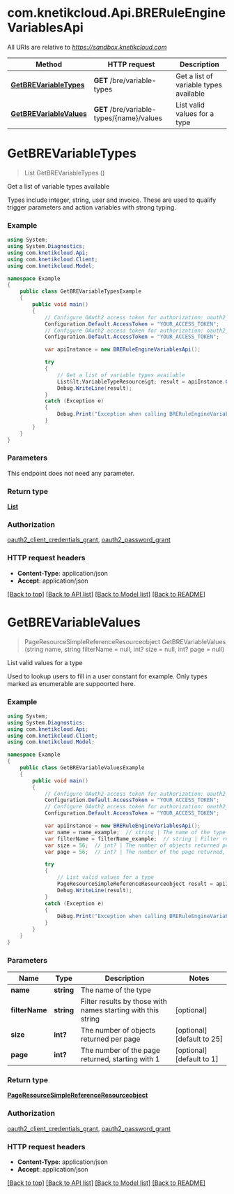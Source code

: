 # com.knetikcloud.Api.BRERuleEngineVariablesApi

All URIs are relative to *https://sandbox.knetikcloud.com*

Method | HTTP request | Description
------------- | ------------- | -------------
[**GetBREVariableTypes**](BRERuleEngineVariablesApi.md#getbrevariabletypes) | **GET** /bre/variable-types | Get a list of variable types available
[**GetBREVariableValues**](BRERuleEngineVariablesApi.md#getbrevariablevalues) | **GET** /bre/variable-types/{name}/values | List valid values for a type


<a name="getbrevariabletypes"></a>
# **GetBREVariableTypes**
> List<VariableTypeResource> GetBREVariableTypes ()

Get a list of variable types available

Types include integer, string, user and invoice. These are used to qualify trigger parameters and action variables with strong typing.

### Example
```csharp
using System;
using System.Diagnostics;
using com.knetikcloud.Api;
using com.knetikcloud.Client;
using com.knetikcloud.Model;

namespace Example
{
    public class GetBREVariableTypesExample
    {
        public void main()
        {
            // Configure OAuth2 access token for authorization: oauth2_client_credentials_grant
            Configuration.Default.AccessToken = "YOUR_ACCESS_TOKEN";
            // Configure OAuth2 access token for authorization: oauth2_password_grant
            Configuration.Default.AccessToken = "YOUR_ACCESS_TOKEN";

            var apiInstance = new BRERuleEngineVariablesApi();

            try
            {
                // Get a list of variable types available
                List&lt;VariableTypeResource&gt; result = apiInstance.GetBREVariableTypes();
                Debug.WriteLine(result);
            }
            catch (Exception e)
            {
                Debug.Print("Exception when calling BRERuleEngineVariablesApi.GetBREVariableTypes: " + e.Message );
            }
        }
    }
}
```

### Parameters
This endpoint does not need any parameter.

### Return type

[**List<VariableTypeResource>**](VariableTypeResource.md)

### Authorization

[oauth2_client_credentials_grant](../README.md#oauth2_client_credentials_grant), [oauth2_password_grant](../README.md#oauth2_password_grant)

### HTTP request headers

 - **Content-Type**: application/json
 - **Accept**: application/json

[[Back to top]](#) [[Back to API list]](../README.md#documentation-for-api-endpoints) [[Back to Model list]](../README.md#documentation-for-models) [[Back to README]](../README.md)

<a name="getbrevariablevalues"></a>
# **GetBREVariableValues**
> PageResourceSimpleReferenceResourceobject GetBREVariableValues (string name, string filterName = null, int? size = null, int? page = null)

List valid values for a type

Used to lookup users to fill in a user constant for example. Only types marked as enumerable are suppoorted here.

### Example
```csharp
using System;
using System.Diagnostics;
using com.knetikcloud.Api;
using com.knetikcloud.Client;
using com.knetikcloud.Model;

namespace Example
{
    public class GetBREVariableValuesExample
    {
        public void main()
        {
            // Configure OAuth2 access token for authorization: oauth2_client_credentials_grant
            Configuration.Default.AccessToken = "YOUR_ACCESS_TOKEN";
            // Configure OAuth2 access token for authorization: oauth2_password_grant
            Configuration.Default.AccessToken = "YOUR_ACCESS_TOKEN";

            var apiInstance = new BRERuleEngineVariablesApi();
            var name = name_example;  // string | The name of the type
            var filterName = filterName_example;  // string | Filter results by those with names starting with this string (optional) 
            var size = 56;  // int? | The number of objects returned per page (optional)  (default to 25)
            var page = 56;  // int? | The number of the page returned, starting with 1 (optional)  (default to 1)

            try
            {
                // List valid values for a type
                PageResourceSimpleReferenceResourceobject result = apiInstance.GetBREVariableValues(name, filterName, size, page);
                Debug.WriteLine(result);
            }
            catch (Exception e)
            {
                Debug.Print("Exception when calling BRERuleEngineVariablesApi.GetBREVariableValues: " + e.Message );
            }
        }
    }
}
```

### Parameters

Name | Type | Description  | Notes
------------- | ------------- | ------------- | -------------
 **name** | **string**| The name of the type | 
 **filterName** | **string**| Filter results by those with names starting with this string | [optional] 
 **size** | **int?**| The number of objects returned per page | [optional] [default to 25]
 **page** | **int?**| The number of the page returned, starting with 1 | [optional] [default to 1]

### Return type

[**PageResourceSimpleReferenceResourceobject**](PageResourceSimpleReferenceResourceobject.md)

### Authorization

[oauth2_client_credentials_grant](../README.md#oauth2_client_credentials_grant), [oauth2_password_grant](../README.md#oauth2_password_grant)

### HTTP request headers

 - **Content-Type**: application/json
 - **Accept**: application/json

[[Back to top]](#) [[Back to API list]](../README.md#documentation-for-api-endpoints) [[Back to Model list]](../README.md#documentation-for-models) [[Back to README]](../README.md)

